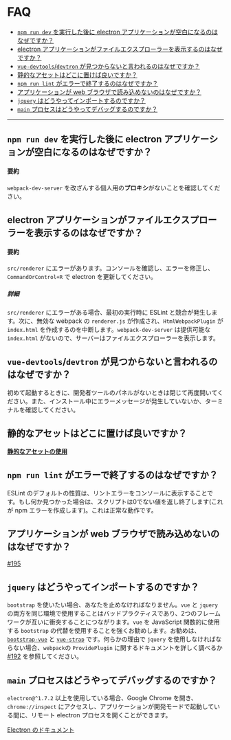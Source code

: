 # FAQ

- [`npm run dev` を実行した後に electron アプリケーションが空白になるのはなぜですか？](#why-is-my-electron-app-blank-after-running-npm-run-dev)
- [electron アプリケーションがファイルエクスプローラーを表示するのはなぜですか？](#why-does-my-electron-app-show-a-file-explorer)
- [`vue-devtools`/`devtron` が見つからないと言われるのはなぜですか？](#why-is-vue-devtoolsdevtron-missing)
- [静的なアセットはどこに置けば良いですか？](#where-do-i-put-static-assets)
- [`npm run lint` がエラーで終了するのはなぜですか？](#why-did-npm-run-lint-end-with-an-error)
- [アプリケーションが web ブラウザで読み込めないのはなぜですか？](#why-cant-i-load-my-app-in-a-web-browser)
- [`jquery` はどうやってインポートするのですか？](#how-do-import-jquery)
- [`main` プロセスはどうやってデバッグするのですか？](#how-can-i-debug-the-main-process)

---

## `npm run dev` を実行した後に electron アプリケーションが空白になるのはなぜですか？

#### 要約

`webpack-dev-server` を改ざんする個人用の**プロキシ**がないことを確認してください。

## electron アプリケーションがファイルエクスプローラーを表示するのはなぜですか？

#### 要約

`src/renderer` にエラーがあります。コンソールを確認し、エラーを修正し、`CommandOrControl+R` で electron を更新してください。

##### 詳細

`src/renderer` にエラーがある場合、最初の実行時に ESLint と競合が発生します。次に、無効な webpack の `renderer.js` が作成され、`HtmlWebpackPlugin` が `index.html` を作成するのを中断します。`webpack-dev-server` は提供可能な `index.html`  がないので、サーバーはファイルエクスプローラーを表示します。

## `vue-devtools`/`devtron` が見つからないと言われるのはなぜですか？

初めて起動するときに、開発者ツールのパネルがないときは閉じて再度開いてください。また、インストール中にエラーメッセージが発生していないか、ターミナルを確認してください。

## 静的なアセットはどこに置けば良いですか？

[**静的なアセットの使用**](using-static-assets.md)

## `npm run lint` がエラーで終了するのはなぜですか？

ESLint のデフォルトの性質は、リントエラーをコンソールに表示することです。もし何か見つかった場合は、スクリプトは0でない値を返し終了します(これが npm エラーを作成します)。これは正常な動作です。

## アプリケーションが web ブラウザで読み込めないのはなぜですか？

[#195](https://github.com/deeprado/electron-vue-webpack5/issues/195)

## `jquery` はどうやってインポートするのですか？

`bootstrap` を使いたい場合、あなたを止めなければなりません。`vue` と `jquery` の両方を同じ環境で使用することはバッドプラクティスであり、2つのフレームワークが互いに衝突することにつながります。`vue` を JavaScript 関数的に使用する `bootstrap` の代替を使用することを強くお勧めします。お勧めは、[`bootstrap-vue`](https://github.com/bootstrap-vue/bootstrap-vue) と [`vue-strap`](https://github.com/yuche/vue-strap) です。何らかの理由で `jquery` を使用しなければならない場合、`webpack`の `ProvidePlugin` に関するドキュメントを詳しく調べるか [#192](https://github.com/deeprado/electron-vue-webpack5/issues/192) を参照してください。

## `main` プロセスはどうやってデバッグするのですか？

`electron@^1.7.2` 以上を使用している場合、Google Chrome を開き、`chrome://inspect` にアクセスし、アプリケーションが開発モードで起動している間に、リモート electron プロセスを開くことができます。

[Electron のドキュメント](https://github.com/electron/electron/blob/master/docs/tutorial/debugging-main-process.md)
